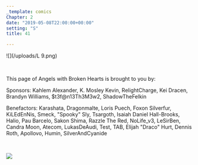 ```yaml
---
_template: comics
Chapter: 2
date: "2019-05-08T22:00:00+00:00"
setting: "S"
title: 41

---
```

![](/uploads/L 9.png)

<br>

<p align="left">This page of Angels with Broken Hearts is brought to you by:</p>

<p align="left">Sponsors: Kahlem Alexander, K. Mosley Kevin, RelightCharge, Kei Dracen, Brandyn Williams, $t3f@n13Th3M3w2, ShadowTheFelkin </p>

<p align="left">Benefactors: Karashata, Dragonmalte, Loris Puech, Foxon Silverfur, KiLEdEnNis, Smeck, "Spooky" Sly, Tsargoth, Isaiah Daniel Hall-Brooks, Halio, Pau Barcelo, Sakon Shima, Razzle The Red, NoLife_v3, LeSirBen, Candra Moon, Atecom, LukasDeAudi, Test, TAB, Elijah "Draco" Hurt, Dennis Roth, Apollovo, Humin, SilverAndCyanide </p> <br>

[![](/uploads/patreon-banner.jpg)](http://patreon.com/mbsaunders)
